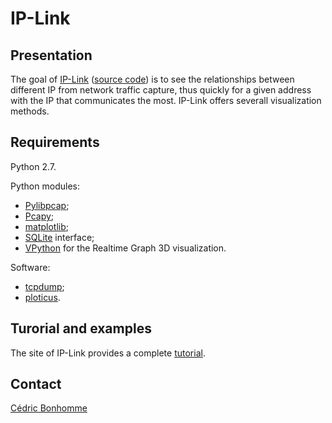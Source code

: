 IP-Link
=======

Presentation
------------

The goal of [IP-Link](https://ip-link.readthedocs.io)
([source code](https://gitlab.com/cedric/ip-link))
is to see the relationships between different IP from network traffic capture,
thus quickly for a given address with the IP that communicates the most.
IP-Link offers severall visualization methods.


Requirements
------------

Python 2.7.

Python modules:

* [Pylibpcap](http://sourceforge.net/projects/pylibpcap/);
* [Pcapy](http://oss.coresecurity.com/projects/pcapy.html);
* [matplotlib](http://matplotlib.sourceforge.net/);
* [SQLite](http://sqlite.org) interface;
* [VPython](http://vpython.org/) for the Realtime Graph 3D visualization.

Software:

* [tcpdump](http://www.tcpdump.org/);
* [ploticus](http://ploticus.sourceforge.net/).


Turorial and examples
---------------------

The site of IP-Link provides a complete [tutorial](https://ip-link.readthedocs.io/en/latest/tutorial.html).


Contact
-------

[Cédric Bonhomme](https://www.cedricbonhomme.org)
